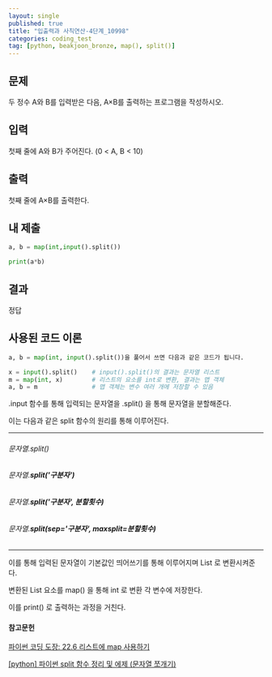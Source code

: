 ```yaml
---
layout: single
published: true
title: "입출력과 사칙연산-4단계_10998"
categories: coding_test
tag: [python, beakjoon_bronze, map(), split()]
---
```


## 문제

두 정수 A와 B를 입력받은 다음, A×B를 출력하는 프로그램을 작성하시오.

## 입력

첫째 줄에 A와 B가 주어진다. (0 < A, B < 10)

## 출력

첫째 줄에 A×B를 출력한다.

## 내 제출

```python
a, b = map(int,input().split())

print(a*b)
```

## 결과

정답

## 사용된 코드 이론

```python
a, b = map(int, input().split())을 풀어서 쓰면 다음과 같은 코드가 됩니다.

x = input().split()    # input().split()의 결과는 문자열 리스트
m = map(int, x)        # 리스트의 요소를 int로 변환, 결과는 맵 객체
a, b = m               # 맵 객체는 변수 여러 개에 저장할 수 있음
```

.input 함수를 통해 입력되는 문자열을 .split() 을 통해 문자열을 분할해준다.

이는 다음과 같은 split 함수의 원리를 통해 이루어진다.

____

###### 문자열.split()

###### 문자열.**split('구분자')**

###### 문자열.**split('구분자', 분할횟수)**

###### 문자열.**split(sep='구분자', maxsplit=분할횟수)**

___

이를 통해 입력된 문자열이 기본값인 띄어쓰기를 통해 이루어지며 List 로 변환시켜준다.

변환된 List 요소를 map() 을 통해 int 로 변환 각 변수에 저장한다.

이를 print() 로 출력하는 과정을 거친다.

#### 참고문헌

[파이썬 코딩 도장: 22.6 리스트에 map 사용하기](https://dojang.io/mod/page/view.php?id=2286)

[[python] 파이썬 split 함수 정리 및 에제 (문자열 쪼개기)](https://blockdmask.tistory.com/469)
